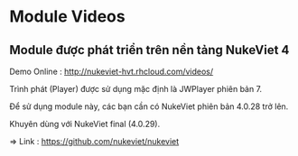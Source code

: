 # Module Videos 

## Module được phát triển trên nền tảng NukeViet 4

Demo Online : http://nukeviet-hvt.rhcloud.com/videos/

Trình phát (Player) được sử dụng mặc định là JWPlayer phiên bản 7.

Để sử dụng module này, các bạn cần có NukeViet phiên bản 4.0.28 trở lên.

Khuyên dùng với NukeViet final (4.0.29).

=> Link : https://github.com/nukeviet/nukeviet
